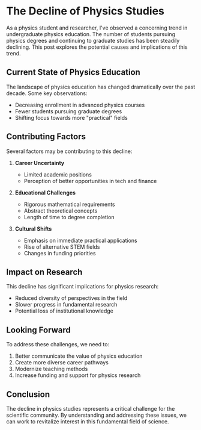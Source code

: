 # The Decline of Physics Studies

As a physics student and researcher, I've observed a concerning trend in undergraduate physics education. The number of students pursuing physics degrees and continuing to graduate studies has been steadily declining. This post explores the potential causes and implications of this trend.

## Current State of Physics Education

The landscape of physics education has changed dramatically over the past decade. Some key observations:

- Decreasing enrollment in advanced physics courses
- Fewer students pursuing graduate degrees
- Shifting focus towards more "practical" fields

## Contributing Factors

Several factors may be contributing to this decline:

1. **Career Uncertainty**
   - Limited academic positions
   - Perception of better opportunities in tech and finance

2. **Educational Challenges**
   - Rigorous mathematical requirements
   - Abstract theoretical concepts
   - Length of time to degree completion

3. **Cultural Shifts**
   - Emphasis on immediate practical applications
   - Rise of alternative STEM fields
   - Changes in funding priorities

## Impact on Research

This decline has significant implications for physics research:

- Reduced diversity of perspectives in the field
- Slower progress in fundamental research
- Potential loss of institutional knowledge

## Looking Forward

To address these challenges, we need to:

1. Better communicate the value of physics education
2. Create more diverse career pathways
3. Modernize teaching methods
4. Increase funding and support for physics research

## Conclusion

The decline in physics studies represents a critical challenge for the scientific community. By understanding and addressing these issues, we can work to revitalize interest in this fundamental field of science. 